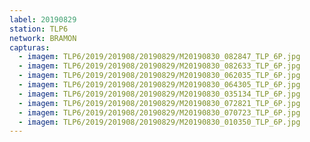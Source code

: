 ```yaml
---
label: 20190829
station: TLP6
network: BRAMON
capturas:
  - imagem: TLP6/2019/201908/20190829/M20190830_082847_TLP_6P.jpg
  - imagem: TLP6/2019/201908/20190829/M20190830_082633_TLP_6P.jpg
  - imagem: TLP6/2019/201908/20190829/M20190830_062035_TLP_6P.jpg
  - imagem: TLP6/2019/201908/20190829/M20190830_064305_TLP_6P.jpg
  - imagem: TLP6/2019/201908/20190829/M20190830_035134_TLP_6P.jpg
  - imagem: TLP6/2019/201908/20190829/M20190830_072821_TLP_6P.jpg
  - imagem: TLP6/2019/201908/20190829/M20190830_070723_TLP_6P.jpg
  - imagem: TLP6/2019/201908/20190829/M20190830_010350_TLP_6P.jpg
---
```

